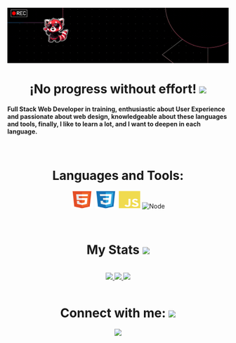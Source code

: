 

<div id="header" align="center">
  <link rel="preconnect" href="https://fonts.googleapis.com">
<link rel="preconnect" href="https://fonts.gstatic.com" crossorigin>
<link href="https://fonts.googleapis.com/css2?family=Handlee&display=swap" rel="stylesheet">

  <img
       width="900" src="https://github.com/SoffiaSanchezz/Img/blob/1bc9cd82742dcfb1e14ed94671d28a5ce25309a8/ReadmeMafe%20.gif" />
      <h1> ¡No progress without effort! <img  src="https://i.giphy.com/media/j1soPQE95y0eXhMwKT/200w.webp" width="40"></h1>
  <h4 align="left">Full Stack Web Developer in training, enthusiastic about User Experience and passionate about web design, knowledgeable about these languages and tools, finally, I like to learn a lot, and I want to deepen in each language.</h4>
</div>

<div style="display: inline_block" align="center"><br>
  <h1>Languages and Tools:</h1>
  <img align-center="left" alt="HTML" height="40" width="50" src="https://raw.githubusercontent.com/devicons/devicon/master/icons/html5/html5-original.svg">
  <img align-center="left" alt="CSS" height="40" width="50" src="https://raw.githubusercontent.com/devicons/devicon/master/icons/css3/css3-original.svg">
  <img align-center="left" alt="Js" height="40" width="50" src="https://raw.githubusercontent.com/devicons/devicon/master/icons/javascript/javascript-plain.svg">
  <img align-center="left" alt="Node" height="40" width="50" src="https://cdn.jsdelivr.net/gh/devicons/devicon/icons/nodejs/nodejs-original.svg">

</div>
</br>
</br>

<h1 bg-[#8149A6] align="center"> My Stats <img src="https://media2.giphy.com/media/fRJm7J9ixDj2eLW0nh/giphy.gif?cid=790b7611fvtsjvjtpql6ysyrkpt32unin86hjwipi35fa0tk&rid=giphy.gif&ct=s"    width="40"></h1>
<br>
  
  <div align="center">
  <a href="https://github.com/MafeCano">
    <img height="160em" src="http://github-readme-streak-stats.herokuapp.com?user=MafeCano&theme=tokyonight" />
    <img height="160em" src="https://github-readme-stats.vercel.app/api?username=MafeCano&show_icons=true&theme=tokyonight" />
    <img height="160em" src="https://github-readme-stats.vercel.app/api/top-langs/?username=MafeCano&theme=tokyonight" />
  </a>
</div>


</br>

<div style="display: inline_block" align="center"> 
  <h1 align="center" >Connect with me: <img src="https://i.giphy.com/media/3KRRozcNsYfp85HV1v/200w.webp" width="40"></h1>
  <a href="https://www.linkedin.com/in/mariaf-cano/" target="_blank"><img src="https://img.shields.io/badge/-LinkedIn-%230077B5?style=for-the-badge&logo=linkedin&logoColor=Violet" target="_blank"></a>
</div>
